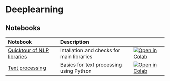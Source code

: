 # Deeplearning

## Notebooks

| Notebook     |      Description      |   |   
|:----------|:-------------|:-------------|
| [Quicktour of NLP libraries](https://github.com/JawadRouen/DEEPLEARNING/blob/main/notebooks/Deeplearning_Practice_1.ipynb)  | Intallation and checks for main libraries |[![Open in Colab](https://colab.research.google.com/assets/colab-badge.svg)](https://colab.research.google.com/github/JawadRouen/DEEPLEARNING/blob/main/notebooks/Deeplearning_Practice_1.ipynb)| 
| [Text processing](https://github.com/JawadRouen/DEEPLEARNING/blob/main/notebooks/Deeplearning_Practice_2.ipynb)  | Basics for text processing using Python |[![Open in Colab](https://colab.research.google.com/assets/colab-badge.svg)](https://colab.research.google.com/github/JawadRouen/NLP/blob/main/notebooks/Deeplearning_Practice_2.ipynb)| 
